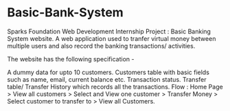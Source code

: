 # Basic-Bank-System

Sparks Foundation Web Development Internship Project : Basic Banking System website. A web application used to tranfer virtual money between multiple users and also record the banking transactions/ activities.

The website has the following specification -

A dummy data for upto 10 customers.
Customers table with basic fields such as name, email, current balance etc.
Transaction status.
Transfer table/ Transfer History which records all the transactions.
Flow : Home Page > View all customers > Select and View one customer > Transfer Money > Select customer to transfer to > View all Customers.
